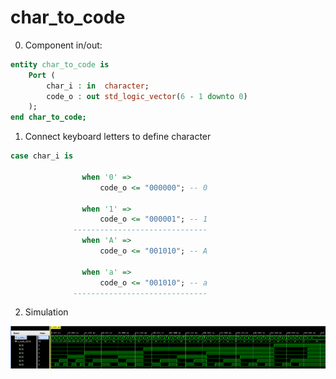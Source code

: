 # char_to_code

0. Component in/out:

```vhdl
entity char_to_code is
    Port ( 
        char_i : in  character;
        code_o : out std_logic_vector(6 - 1 downto 0)
    );
end char_to_code;
```

1. Connect keyboard letters to define character

```vhdl
case char_i is
        
                when '0' =>
                    code_o <= "000000"; -- 0
                   
                when '1' =>
                    code_o <= "000001"; -- 1
              ------------------------------
                when 'A' =>
                    code_o <= "001010"; -- A
                
                when 'a' =>
                    code_o <= "001010"; -- a
              ------------------------------
```
2. Simulation

![screenshot](../images/char_to_code_simulation_console.png)


